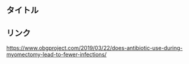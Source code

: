 ## タイトル

## リンク
https://www.obgproject.com/2019/03/22/does-antibiotic-use-during-myomectomy-lead-to-fewer-infections/

